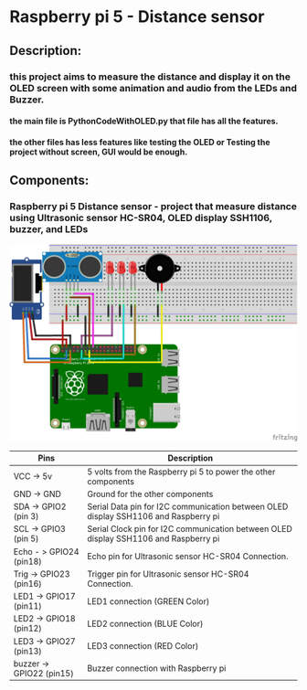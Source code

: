 # Raspberry pi 5 - Distance sensor

## Description: 

### this project aims to measure the distance and display it on the OLED screen with some animation and audio from the LEDs and Buzzer.

#### the main file is **PythonCodeWithOLED.py** that file has all the features.

#### the other files has less features like testing the OLED or Testing the project without screen, GUI would be enough.

## Components:

### Raspberry pi 5 Distance sensor - project that measure distance using Ultrasonic sensor HC-SR04, OLED display SSH1106, buzzer, and LEDs

![Wiring](img/Sketch_bb.png)

| Pins                     | Description                                                  |
| ------------------------ | ------------------------------------------------------------ |
| VCC -> 5v                | 5 volts from the Raspberry pi 5 to power the other components |
| GND -> GND               | Ground for the other components                              |
| SDA -> GPIO2 (pin 3)     | Serial Data pin for I2C communication between OLED display SSH1106 and Raspberry pi |
| SCL -> GPIO3 (pin 5)     | Serial Clock pin for I2C communication between OLED display SSH1106 and Raspberry pi |
| Echo - > GPIO24 (pin18)  | Echo pin for Ultrasonic sensor HC-SR04 Connection.           |
| Trig -> GPIO23 (pin16)   | Trigger pin for Ultrasonic sensor HC-SR04 Connection.        |
| LED1 -> GPIO17 (pin11)   | LED1 connection (GREEN Color)                                |
| LED2 -> GPIO18 (pin12)   | LED2 connection (BLUE Color)                                 |
| LED3 -> GPIO27 (pin13)   | LED3 connection (RED Color)                                  |
| buzzer -> GPIO22 (pin15) | Buzzer connection with Raspberry pi                          |
